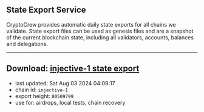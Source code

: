 ## State Export Service
CryptoCrew provides automatic daily state exports for all chains we validate. State export files can be used as genesis files and are a snapshot of the current blockchain state, including all validators, accounts, balances and delegations.

---
**Download: [injective-1 state export](https://dl-eu2.ccvalidators.com/SERVICE/injective/injective-1_export_80509799.json)**
---

- last updated: Sat Aug 03 2024 04:09:17
- chain id: `injective-1`
- export height: `80509799`
- use for: airdrops, local tests, chain recovery
